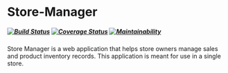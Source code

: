 # Store-Manager
##### [![Build Status](https://travis-ci.org/abejide001/Store-Manager.svg?branch=develop)](https://travis-ci.org/abejide001/Store-Manager) [![Coverage Status](https://coveralls.io/repos/github/abejide001/Store-Manager/badge.svg?branch=master)](https://coveralls.io/github/abejide001/Store-Manager?branch=master) [![Maintainability](https://api.codeclimate.com/v1/badges/d32f77dfa95a6cff5083/maintainability)](https://codeclimate.com/github/abejide001/Store-Manager/maintainability)
Store Manager is a web application that helps store owners manage sales and product inventory records. This application is meant for use in a single store.
